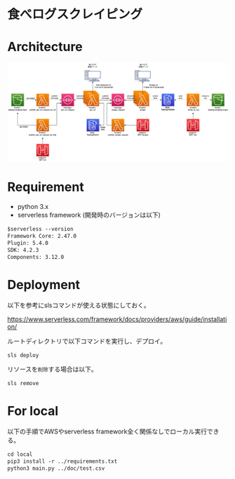 # 食べログスクレイピング

# Architecture
![architecture](doc/architecture.png)

# Requirement
- python 3.x
- serverless framework (開発時のバージョンは以下)
```
$serverless --version
Framework Core: 2.47.0
Plugin: 5.4.0
SDK: 4.2.3
Components: 3.12.0
```

# Deployment
以下を参考にslsコマンドが使える状態にしておく。

https://www.serverless.com/framework/docs/providers/aws/guide/installation/

ルートディレクトリで以下コマンドを実行し、デプロイ。
```
sls deploy
```

リソースを`削除`する場合は以下。
```
sls remove
```

# For local
以下の手順でAWSやserverless framework全く関係なしでローカル実行できる。

```
cd local
pip3 install -r ../requirements.txt
python3 main.py ../doc/test.csv
```
